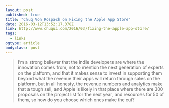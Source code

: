```yaml
---
layout: post 
published: true 
title: "Chuq Von Rospach on Fixing the Apple App Store" 
date: 2016-03-12T13:52:17.378Z 
link: http://www.chuqui.com/2016/03/fixing-the-apple-app-store/ 
tags:
  - links
ogtype: article 
bodyclass: post 
---
```


> I’m a strong believer that the indie developers are where the innovation comes from, not to mention the next generation of experts on the platform, and that it makes sense to invest in supporting them beyond what the revenue their apps will return through sales on the platform, but in all honesty, the revenue numbers and analytics make that a tough sell, and Apple is likely in that place where there are 300 proposals on the project list for the next year, and resources for 50 of them, so how do you choose which ones make the cut?
